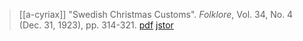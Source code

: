 > [[a-cyriax]] "Swedish Christmas Customs". *Folklore*, Vol. 34, No. 4 (Dec. 31, 1923), pp. 314-321. [pdf](a-cyriax1923.pdf) [jstor](https://www.jstor.org/stable/1256552)